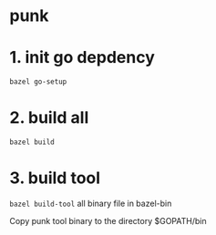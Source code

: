 # punk

# 1. init go depdency
   ```bazel go-setup```
# 2. build all 
   ```bazel build```
# 3. build tool
   ```bazel build-tool```
   all binary file in bazel-bin
   
Copy punk tool binary to the directory $GOPATH/bin 